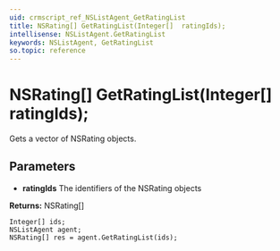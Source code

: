 ```yaml
---
uid: crmscript_ref_NSListAgent_GetRatingList
title: NSRating[] GetRatingList(Integer[]  ratingIds);
intellisense: NSListAgent.GetRatingList
keywords: NSListAgent, GetRatingList
so.topic: reference
---
```


# NSRating[] GetRatingList(Integer[]  ratingIds);

Gets a vector of NSRating objects.

## Parameters

* **ratingIds** The identifiers of the NSRating objects

**Returns:** NSRating[]

```crmscript
Integer[] ids;
NSListAgent agent;
NSRating[] res = agent.GetRatingList(ids);
```

